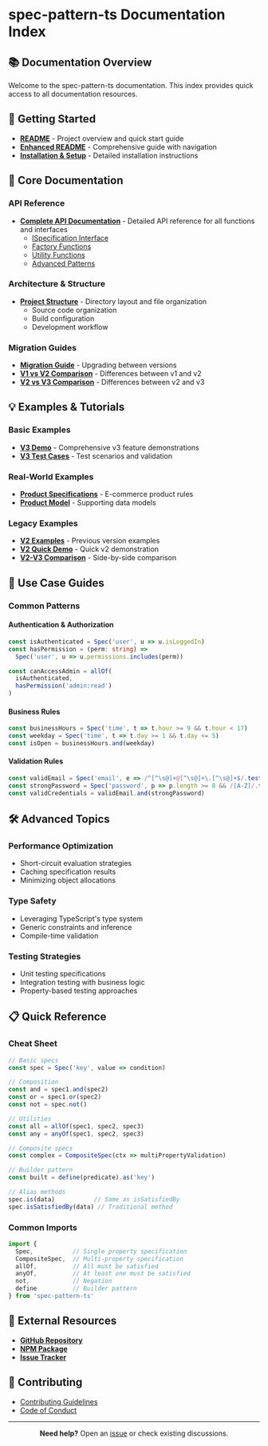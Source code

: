 # spec-pattern-ts Documentation Index

## 📚 Documentation Overview

Welcome to the spec-pattern-ts documentation. This index provides quick access to all documentation resources.

## 🚀 Getting Started

- **[README](../README.md)** - Project overview and quick start guide
- **[Enhanced README](../README-ENHANCED.md)** - Comprehensive guide with navigation
- **[Installation & Setup](#)** - Detailed installation instructions

## 📖 Core Documentation

### API Reference
- **[Complete API Documentation](API.md)** - Detailed API reference for all functions and interfaces
  - [ISpecification Interface](API.md#ispecificationtcontext)
  - [Factory Functions](API.md#factory-functions)
  - [Utility Functions](API.md#utility-functions)
  - [Advanced Patterns](API.md#advanced-patterns)

### Architecture & Structure
- **[Project Structure](PROJECT-STRUCTURE.md)** - Directory layout and file organization
  - Source code organization
  - Build configuration
  - Development workflow

### Migration Guides
- **[Migration Guide](MIGRATION-GUIDE.md)** - Upgrading between versions
- **[V1 vs V2 Comparison](V1-VS-V2.md)** - Differences between v1 and v2
- **[V2 vs V3 Comparison](V2-VS-V3.md)** - Differences between v2 and v3

## 💡 Examples & Tutorials

### Basic Examples
- **[V3 Demo](../example/v3-demo.ts)** - Comprehensive v3 feature demonstrations
- **[V3 Test Cases](../example/v3-test.ts)** - Test scenarios and validation

### Real-World Examples
- **[Product Specifications](../example/product.spec.ts)** - E-commerce product rules
- **[Product Model](../example/product.ts)** - Supporting data models

### Legacy Examples
- **[V2 Examples](../example/v2-example.ts)** - Previous version examples
- **[V2 Quick Demo](../example/v2-quick-demo.ts)** - Quick v2 demonstration
- **[V2-V3 Comparison](../example/v2-v3-comparison.ts)** - Side-by-side comparison

## 🎯 Use Case Guides

### Common Patterns

#### Authentication & Authorization
```typescript
const isAuthenticated = Spec('user', u => u.isLoggedIn)
const hasPermission = (perm: string) => 
  Spec('user', u => u.permissions.includes(perm))

const canAccessAdmin = allOf(
  isAuthenticated,
  hasPermission('admin:read')
)
```

#### Business Rules
```typescript
const businessHours = Spec('time', t => t.hour >= 9 && t.hour < 17)
const weekday = Spec('time', t => t.day >= 1 && t.day <= 5)
const isOpen = businessHours.and(weekday)
```

#### Validation Rules
```typescript
const validEmail = Spec('email', e => /^[^\s@]+@[^\s@]+\.[^\s@]+$/.test(e))
const strongPassword = Spec('password', p => p.length >= 8 && /[A-Z]/.test(p))
const validCredentials = validEmail.and(strongPassword)
```

## 🛠️ Advanced Topics

### Performance Optimization
- Short-circuit evaluation strategies
- Caching specification results
- Minimizing object allocations

### Type Safety
- Leveraging TypeScript's type system
- Generic constraints and inference
- Compile-time validation

### Testing Strategies
- Unit testing specifications
- Integration testing with business logic
- Property-based testing approaches

## 📋 Quick Reference

### Cheat Sheet

```typescript
// Basic specs
const spec = Spec('key', value => condition)

// Composition
const and = spec1.and(spec2)
const or = spec1.or(spec2)
const not = spec.not()

// Utilities
const all = allOf(spec1, spec2, spec3)
const any = anyOf(spec1, spec2, spec3)

// Composite specs
const complex = CompositeSpec(ctx => multiPropertyValidation)

// Builder pattern
const built = define(predicate).as('key')

// Alias methods
spec.is(data)           // Same as isSatisfiedBy
spec.isSatisfiedBy(data) // Traditional method
```

### Common Imports

```typescript
import { 
  Spec,           // Single property specification
  CompositeSpec,  // Multi-property specification
  allOf,          // All must be satisfied
  anyOf,          // At least one must be satisfied
  not,            // Negation
  define          // Builder pattern
} from 'spec-pattern-ts'
```

## 🔗 External Resources

- **[GitHub Repository](https://github.com/hansanghyeon/spec-pattern-ts)**
- **[NPM Package](https://www.npmjs.com/package/spec-pattern-ts)**
- **[Issue Tracker](https://github.com/hansanghyeon/spec-pattern-ts/issues)**

## 📝 Contributing

- [Contributing Guidelines](https://github.com/hansanghyeon/spec-pattern-ts/blob/main/CONTRIBUTING.md)
- [Code of Conduct](https://github.com/hansanghyeon/spec-pattern-ts/blob/main/CODE_OF_CONDUCT.md)

---

<div align="center">

**Need help?** Open an [issue](https://github.com/hansanghyeon/spec-pattern-ts/issues) or check existing discussions.

</div>